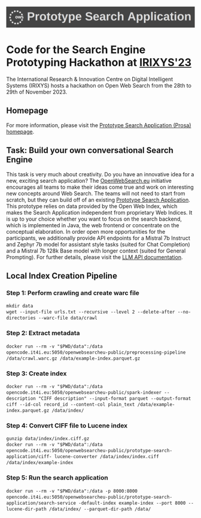 ![](img/banner.png)

# Code for the Search Engine Prototyping Hackathon at [IRIXYS'23](https://irixys.uni-passau.de/workshops-summer-schools/)

The International Research & Innovation Centre on Digital Intelligent Systems (IRIXYS) hosts a hackathon on Open Web Search from the 28th to 29th of November 2023.

## Homepage

For more information, please visit the [Prototype Search Application (Prosa) homepage](https://qnode.eu/ows/prosa/).

## Task: Build your own conversational Search Engine

This task is very much about creativity. Do you have an innovative idea for a new, exciting search application? The [OpenWebSearch.eu](https://openwebsearch.eu/) initiative encourages all teams to make their ideas come true and work on interesting new concepts around Web Search. The teams will not need to start from scratch, but they can build off of an existing [Prototype Search Application](https://opencode.it4i.eu/openwebsearcheu-public/prototype-search-application). This prototype relies on data provided by the Open Web Index, which makes the Search Application independent from proprietary Web Indices. It is up to your choice whether you want to focus on the search backend, which is implemented in Java, the web frontend or concentrate on the conceptual elaboration. In order open more opportunities for the participants, we additionally provide API endpoints for a Mistral 7b Instruct and Zephyr 7b model for assistant style tasks (suited for Chat Completion) and a Mistral 7b 128k Base model with longer context (suited for General Prompting). For further details, please visit the [LLM API documentation](https://llm-api.pads.fim.uni-passau.de/docs).

## Local Index Creation Pipeline

### Step 1: Perform crawling and create warc file
```
mkdir data
wget --input-file urls.txt --recursive --level 2 --delete-after --no-directories --warc-file data/crawl
```

### Step 2: Extract metadata
```
docker run --rm -v "$PWD/data":/data opencode.it4i.eu:5050/openwebsearcheu-public/preprocessing-pipeline /data/crawl.warc.gz /data/example-index.parquet.gz
```

### Step 3: Create index
```
docker run --rm -v "$PWD/data":/data opencode.it4i.eu:5050/openwebsearcheu-public/spark-indexer --description "CIFF description" --input-format parquet --output-format ciff --id-col record_id --content-col plain_text /data/example- index.parquet.gz /data/index/
```

### Step 4: Convert CIFF file to Lucene index
```
gunzip data/index/index.ciff.gz
docker run --rm -v "$PWD/data":/data opencode.it4i.eu:5050/openwebsearcheu-public/prototype-search-application/ciff- lucene-converter /data/index/index.ciff /data/index/example-index
```

### Step 5: Run the search application
```
docker run --rm -v "$PWD/data":/data -p 8000:8000 opencode.it4i.eu:5050/openwebsearcheu-public/prototype-search- application/search-service -default-index example-index --port 8000 --lucene-dir-path /data/index/ --parquet-dir-path /data/
```
